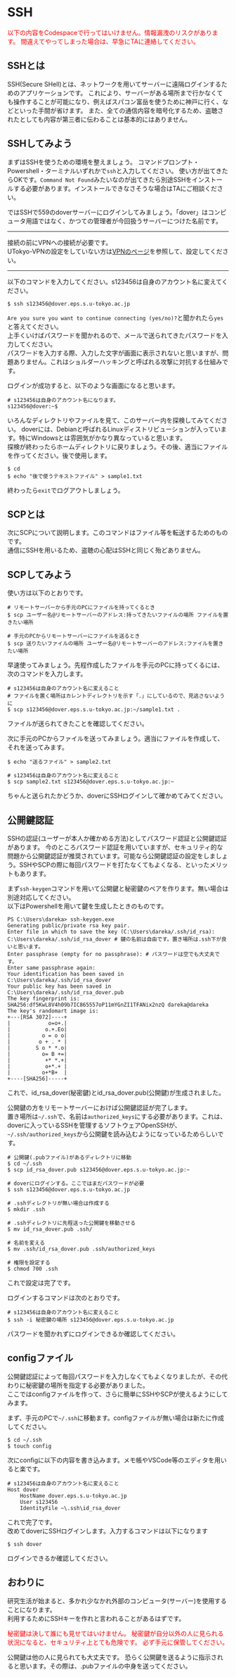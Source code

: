 # SSH
<span style="color: red; ">
以下の内容をCodespaceで行ってはいけません。情報漏洩のリスクがあります。  
間違えてやってしまった場合は、早急にTAに連絡してください。
</span>


## SSHとは
SSH(Secure SHell)とは、ネットワークを用いてサーバーに遠隔ログインするためのアプリケーションです。
これにより、サーバーがある場所まで行かなくても操作することが可能になり、例えばスパコン富岳を使うために神戸に行く、などといった手間が省けます。
また、全ての通信内容を暗号化するため、盗聴されたとしても内容が第三者に伝わることは基本的にはありません。


## SSHしてみよう
まずはSSHを使うための環境を整えましょう。
コマンドプロンプト・Powershell・ターミナルいずれかで`ssh`と入力してください。
使い方が出てきたらOKです。`Command Not Found`みたいなのが出てきたら別途SSHをインストールする必要があります。インストールできなさそうな場合はTAにご相談ください。

ではSSHで559のdoverサーバーにログインしてみましょう。「dover」はコンピュータ用語ではなく、かつての管理者が今回扱うサーバーにつけた名前です。  

***
接続の前にVPNへの接続が必要です。  
UTokyo-VPNの設定をしていない方は[VPNのページ](VPN.md)を参照して、設定してください。
***

以下のコマンドを入力してください。s123456は自身のアカウント名に変えてください。
```
$ ssh s123456@dover.eps.s.u-tokyo.ac.jp
```
`Are you sure you want to continue connecting (yes/no)?`と聞かれたら`yes`と答えてください。  
上手くいけばパスワードを聞かれるので、メールで送られてきたパスワードを入力してください。  
パスワードを入力する際、入力した文字が画面に表示されないと思いますが、問題ありません。これはショルダーハッキングと呼ばれる攻撃に対抗する仕組みです。

ログインが成功すると、以下のような画面になると思います。
```
# s123456は自身のアカウント名になります。
s123456@dover:~$
```
いろんなディレクトリやファイルを見て、このサーバー内を探検してみてください。
doverには、Debianと呼ばれるLinuxディストリビューションが入っています。特にWindowsとは雰囲気がかなり異なっていると思います。  
探検が終わったらホームディレクトリに戻りましょう。その後、適当にファイルを作ってください。後で使用します。
```
$ cd
$ echo "後で使うテキストファイル" > sample1.txt
```
終わったら`exit`でログアウトしましょう。


## SCPとは
次にSCPについて説明します。このコマンドはファイル等を転送するためのものです。  
通信にSSHを用いるため、盗聴の心配はSSHと同じく殆どありません。


## SCPしてみよう
使い方は以下のとおりです。
```
# リモートサーバーから手元のPCにファイルを持ってくるとき
$ scp ユーザー名@リモートサーバーのアドレス:持ってきたいファイルの場所 ファイルを置きたい場所

# 手元のPCからリモートサーバーにファイルを送るとき
$ scp 送りたいファイルの場所 ユーザー名@リモートサーバーのアドレス:ファイルを置きたい場所
```

早速使ってみましょう。先程作成したファイルを手元のPCに持ってくるには、次のコマンドを入力します。
```
# s123456は自身のアカウント名に変えること
# ファイルを置く場所はカレントディレクトリを示す「.」にしているので、見逃さないように
$ scp s123456@dover.eps.s.u-tokyo.ac.jp:~/sample1.txt .
```
ファイルが送られてきたことを確認してください。

次に手元のPCからファイルを送ってみましょう。適当にファイルを作成して、それを送ってみます。
```
$ echo "送るファイル" > sample2.txt

# s123456は自身のアカウント名に変えること
$ scp sample2.txt s123456@dover.eps.s.u-tokyo.ac.jp:~
```
ちゃんと送られたかどうか、doverにSSHログインして確かめてみてください。


## 公開鍵認証
SSHの認証(ユーザーが本人か確かめる方法)としてパスワード認証と公開鍵認証があります。
今のところパスワード認証を用いていますが、セキュリティ的な問題から公開鍵認証が推奨されています。可能なら公開鍵認証の設定をしましょう。SSHやSCPの際に毎回パスワードを打たなくてもよくなる、といったメリットもあります。

まず`ssh-keygen`コマンドを用いて公開鍵と秘密鍵のペアを作ります。無い場合は別途対応してください。  
以下はPowershellを用いて鍵を生成したときのものです。
```
PS C:\Users\dareka> ssh-keygen.exe
Generating public/private rsa key pair.
Enter file in which to save the key (C:\Users\dareka/.ssh/id_rsa): C:\Users\dareka/.ssh/id_rsa_dover # 鍵の名前は自由です。置き場所は.ssh下が良いと思います。
Enter passphrase (empty for no passphrase): # パスワードは空でも大丈夫です。
Enter same passphrase again:
Your identification has been saved in C:\Users\dareka/.ssh/id_rsa_dover
Your public key has been saved in C:\Users\dareka/.ssh/id_rsa_dover.pub
The key fingerprint is:
SHA256:df5KwL8V4h09b7IC865557oP11mYGnZI1TFANix2nzQ dareka@dareka
The key's randomart image is:
+---[RSA 3072]----+
|            o=o+.|
|           o.+.Eo|
|          o = o o|
|         o + . * |
|        S o * *.o|
|          o= B +=|
|           +* *.+|
|           o+*.+ |
|          o+*B+  |
+----[SHA256]-----+
```
これで、id_rsa_dover(秘密鍵)とid_rsa_dover.pub(公開鍵)が生成されました。

公開鍵の方をリモートサーバーにおけば公開鍵認証が完了します。  
置き場所は`~/.ssh`で、名前は`authorized_keys`にする必要があります。これは、doverに入っているSSHを管理するソフトウェアOpenSSHが、`~/.ssh/authorized_keys`から公開鍵を読み込むようになっているためらしいです。  
```
# 公開鍵(.pubファイル)があるディレクトリに移動
$ cd ~/.ssh
$ scp id_rsa_dover.pub s123456@dover.eps.s.u-tokyo.ac.jp:~

# doverにログインする。ここではまだパスワードが必要
$ ssh s123456@dover.eps.s.u-tokyo.ac.jp 

# .sshディレクトリが無い場合は作成する
$ mkdir .ssh

# .sshディレクトリに先程送った公開鍵を移動させる
$ mv id_rsa_dover.pub .ssh/

# 名前を変える
$ mv .ssh/id_rsa_dover.pub .ssh/authorized_keys

# 権限を設定する
$ chmod 700 .ssh
```
これで設定は完了です。  

ログインするコマンドは次のとおりです。
```
# s123456は自身のアカウント名に変えること
$ ssh -i 秘密鍵の場所 s123456@dover.eps.s.u-tokyo.ac.jp
```
パスワードを聞かれずにログインできるか確認してください。


## configファイル
公開鍵認証によって毎回パスワードを入力しなくてもよくなりましたが、その代わりに秘密鍵の場所を指定する必要がありました。  
ここではconfigファイルを作って、さらに簡単にSSHやSCPが使えるようにしてみます。  

まず、手元のPCで`~/.ssh`に移動ます。configファイルが無い場合は新たに作成してください。
```
$ cd ~/.ssh
$ touch config
```

次にconfigに以下の内容を書き込みます。メモ帳やVSCode等のエディタを用いると楽です。
```
# s123456は自身のアカウント名に変えること
Host dover
	HostName dover.eps.s.u-tokyo.ac.jp
	User s123456
	IdentityFile ~\.ssh\id_rsa_dover
```

これで完了です。  
改めてdoverにSSHログインします。入力するコマンドは以下になります
```
$ ssh dover
```
ログインできるか確認してください。


## おわりに
研究生活が始まると、多かれ少なかれ外部のコンピュータ(サーバー)を使用することになります。  
利用するためにSSHキーを作れと言われることがあるはずです。

<span style="color: red; "> 
秘密鍵は決して誰にも見せてはいけません。
秘密鍵が自分以外の人に見られる状況になると、セキュリティ上とても危険です。
必ず手元に保管してください。
</span>

公開鍵は他の人に見られても大丈夫です。 
恐らく公開鍵を送るように指示されると思います。その際は、.pubファイルの中身を送ってください。
